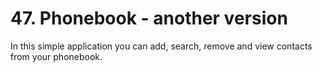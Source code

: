 # 47. Phonebook - another version

In this simple application you can add, search, remove and view contacts from your phonebook.
